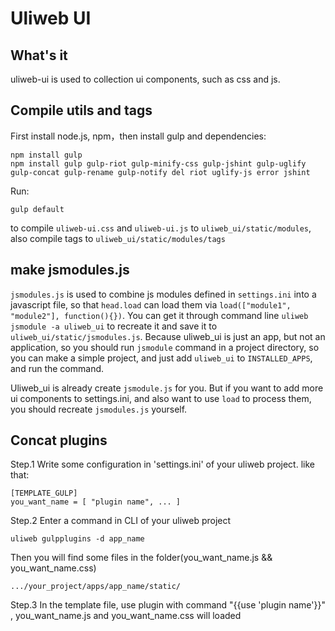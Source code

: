 # Uliweb UI

## What's it

uliweb-ui is used to collection ui components, such as css and js.

## Compile utils and tags

First install node.js, npm，then install gulp and dependencies:

```
npm install gulp
npm install gulp gulp-riot gulp-minify-css gulp-jshint gulp-uglify gulp-concat gulp-rename gulp-notify del riot uglify-js error jshint
```

Run:

```
gulp default
```

to compile `uliweb-ui.css` and `uliweb-ui.js` to `uliweb_ui/static/modules`, also
compile tags to `uliweb_ui/static/modules/tags`

## make jsmodules.js

`jsmodules.js` is used to combine js modules defined in `settings.ini` into a javascript
file, so that `head.load` can load them via `load(["module1", "module2"], function(){})`.
You can get it through command line `uliweb jsmodule -a uliweb_ui` to recreate it and save
it to `uliweb_ui/static/jsmodules.js`. Because uliweb_ui is just an app, but not an application,
so you should run `jsmodule` command in a project directory, so you can make a simple
project, and just add `uliweb_ui` to `INSTALLED_APPS`, and run the command.

Uliweb_ui is already create `jsmodule.js` for you. But if you want to add more ui components
to settings.ini, and also want to use `load` to process them, you should recreate `jsmodules.js`
yourself.

## Concat plugins
Step.1 Write some configuration in 'settings.ini' of your uliweb project. like that:

```
[TEMPLATE_GULP]
you_want_name = [ "plugin name", ... ]
```

Step.2 Enter a command in CLI of your uliweb project

```
uliweb gulpplugins -d app_name
```

Then you will find some files in the folder(you_want_name.js && you_want_name.css)

```
.../your_project/apps/app_name/static/
```

Step.3 In the template file, use plugin with command "{{use 'plugin name'}}" , you_want_name.js and you_want_name.css will loaded
       
